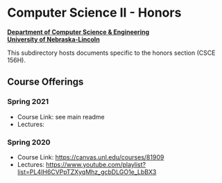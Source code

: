 # Computer Science II - Honors
**[Department of Computer Science & Engineering](https://cse.unl.edu)**  
**[University of Nebraska-Lincoln](https://unl.edu)**

This subdirectory hosts documents specific to the honors section 
(CSCE 156H).

## Course Offerings

### Spring 2021

- Course Link: see main readme
- Lectures: 

### Spring 2020

- Course Link: https://canvas.unl.edu/courses/81909
- Lectures: https://www.youtube.com/playlist?list=PL4IH6CVPpTZXyqMhz_gcbDLGO1e_LbBX3
